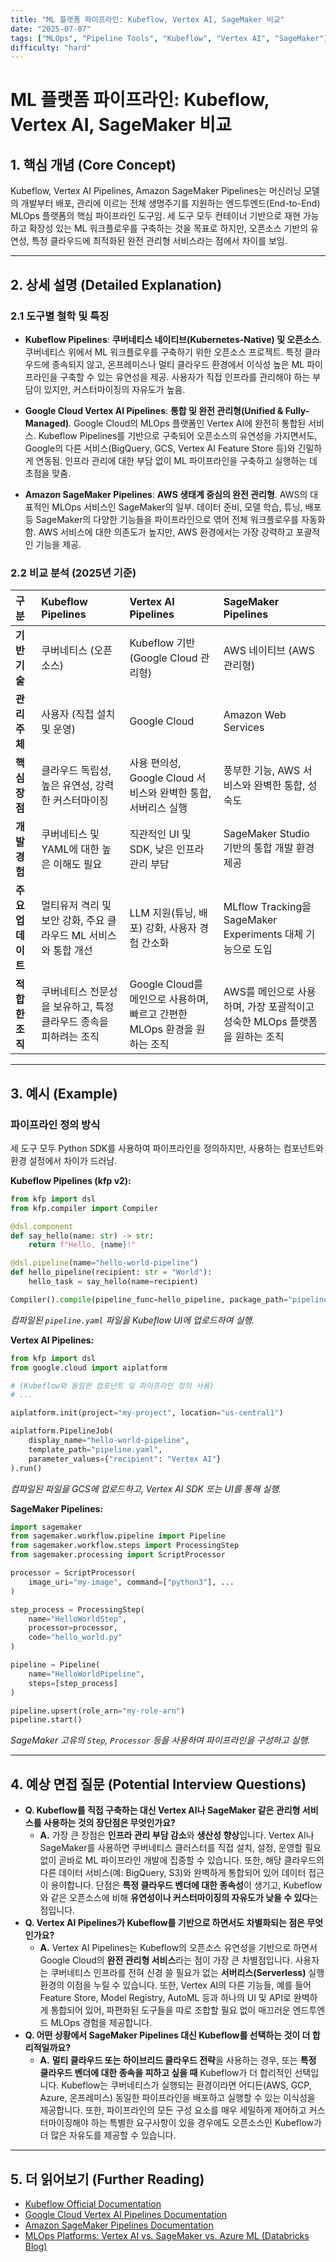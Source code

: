 ```yaml
---
title: "ML 플랫폼 파이프라인: Kubeflow, Vertex AI, SageMaker 비교"
date: "2025-07-07"
tags: ["MLOps", "Pipeline Tools", "Kubeflow", "Vertex AI", "SageMaker"]
difficulty: "hard"
---
```


# ML 플랫폼 파이프라인: Kubeflow, Vertex AI, SageMaker 비교

## 1. 핵심 개념 (Core Concept)

Kubeflow, Vertex AI Pipelines, Amazon SageMaker Pipelines는 머신러닝 모델의 개발부터 배포, 관리에 이르는 전체 생명주기를 지원하는 엔드투엔드(End-to-End) MLOps 플랫폼의 핵심 파이프라인 도구임. 세 도구 모두 컨테이너 기반으로 재현 가능하고 확장성 있는 ML 워크플로우를 구축하는 것을 목표로 하지만, 오픈소스 기반의 유연성, 특정 클라우드에 최적화된 완전 관리형 서비스라는 점에서 차이를 보임.

---

## 2. 상세 설명 (Detailed Explanation)

### 2.1 도구별 철학 및 특징

*   **Kubeflow Pipelines**: **쿠버네티스 네이티브(Kubernetes-Native) 및 오픈소스**. 쿠버네티스 위에서 ML 워크플로우를 구축하기 위한 오픈소스 프로젝트. 특정 클라우드에 종속되지 않고, 온프레미스나 멀티 클라우드 환경에서 이식성 높은 ML 파이프라인을 구축할 수 있는 유연성을 제공. 사용자가 직접 인프라를 관리해야 하는 부담이 있지만, 커스터마이징의 자유도가 높음.

*   **Google Cloud Vertex AI Pipelines**: **통합 및 완전 관리형(Unified & Fully-Managed)**. Google Cloud의 MLOps 플랫폼인 Vertex AI에 완전히 통합된 서비스. Kubeflow Pipelines를 기반으로 구축되어 오픈소스의 유연성을 가지면서도, Google의 다른 서비스(BigQuery, GCS, Vertex AI Feature Store 등)와 긴밀하게 연동됨. 인프라 관리에 대한 부담 없이 ML 파이프라인을 구축하고 실행하는 데 초점을 맞춤.

*   **Amazon SageMaker Pipelines**: **AWS 생태계 중심의 완전 관리형**. AWS의 대표적인 MLOps 서비스인 SageMaker의 일부. 데이터 준비, 모델 학습, 튜닝, 배포 등 SageMaker의 다양한 기능들을 파이프라인으로 엮어 전체 워크플로우를 자동화함. AWS 서비스에 대한 의존도가 높지만, AWS 환경에서는 가장 강력하고 포괄적인 기능을 제공.

### 2.2 비교 분석 (2025년 기준)

| 구분 | Kubeflow Pipelines | Vertex AI Pipelines | SageMaker Pipelines |
| :--- | :--- | :--- | :--- |
| **기반 기술** | 쿠버네티스 (오픈소스) | Kubeflow 기반 (Google Cloud 관리형) | AWS 네이티브 (AWS 관리형) |
| **관리 주체** | 사용자 (직접 설치 및 운영) | Google Cloud | Amazon Web Services |
| **핵심 장점** | 클라우드 독립성, 높은 유연성, 강력한 커스터마이징 | 사용 편의성, Google Cloud 서비스와 완벽한 통합, 서버리스 실행 | 풍부한 기능, AWS 서비스와 완벽한 통합, 성숙도 |
| **개발 경험** | 쿠버네티스 및 YAML에 대한 높은 이해도 필요 | 직관적인 UI 및 SDK, 낮은 인프라 관리 부담 | SageMaker Studio 기반의 통합 개발 환경 제공 |
| **주요 업데이트** | 멀티유저 격리 및 보안 강화, 주요 클라우드 ML 서비스와 통합 개선 | LLM 지원(튜닝, 배포) 강화, 사용자 경험 간소화 | MLflow Tracking을 SageMaker Experiments 대체 기능으로 도입 |
| **적합한 조직** | 쿠버네티스 전문성을 보유하고, 특정 클라우드 종속을 피하려는 조직 | Google Cloud를 메인으로 사용하며, 빠르고 간편한 MLOps 환경을 원하는 조직 | AWS를 메인으로 사용하며, 가장 포괄적이고 성숙한 MLOps 플랫폼을 원하는 조직 |

---

## 3. 예시 (Example)

### 파이프라인 정의 방식

세 도구 모두 Python SDK를 사용하여 파이프라인을 정의하지만, 사용하는 컴포넌트와 환경 설정에서 차이가 드러남.

**Kubeflow Pipelines (kfp v2):**
```python
from kfp import dsl
from kfp.compiler import Compiler

@dsl.component
def say_hello(name: str) -> str:
    return f"Hello, {name}!"

@dsl.pipeline(name="hello-world-pipeline")
def hello_pipeline(recipient: str = "World"):
    hello_task = say_hello(name=recipient)

Compiler().compile(pipeline_func=hello_pipeline, package_path="pipeline.yaml")
```
*컴파일된 `pipeline.yaml` 파일을 Kubeflow UI에 업로드하여 실행.* 

**Vertex AI Pipelines:**
```python
from kfp import dsl
from google.cloud import aiplatform

# (Kubeflow와 동일한 컴포넌트 및 파이프라인 정의 사용)
# ...

aiplatform.init(project="my-project", location="us-central1")

aiplatform.PipelineJob(
    display_name="hello-world-pipeline",
    template_path="pipeline.yaml",
    parameter_values={"recipient": "Vertex AI"}
).run()
```
*컴파일된 파일을 GCS에 업로드하고, Vertex AI SDK 또는 UI를 통해 실행.* 

**SageMaker Pipelines:**
```python
import sagemaker
from sagemaker.workflow.pipeline import Pipeline
from sagemaker.workflow.steps import ProcessingStep
from sagemaker.processing import ScriptProcessor

processor = ScriptProcessor(
    image_uri="my-image", command=["python3"], ...
)

step_process = ProcessingStep(
    name="HelloWorldStep",
    processor=processor,
    code="hello_world.py"
)

pipeline = Pipeline(
    name="HelloWorldPipeline",
    steps=[step_process]
)

pipeline.upsert(role_arn="my-role-arn")
pipeline.start()
```
*SageMaker 고유의 `Step`, `Processor` 등을 사용하여 파이프라인을 구성하고 실행.* 

---

## 4. 예상 면접 질문 (Potential Interview Questions)

*   **Q. Kubeflow를 직접 구축하는 대신 Vertex AI나 SageMaker 같은 관리형 서비스를 사용하는 것의 장단점은 무엇인가요?**
    *   **A.** 가장 큰 장점은 **인프라 관리 부담 감소**와 **생산성 향상**입니다. Vertex AI나 SageMaker를 사용하면 쿠버네티스 클러스터를 직접 설치, 설정, 운영할 필요 없이 곧바로 ML 파이프라인 개발에 집중할 수 있습니다. 또한, 해당 클라우드의 다른 데이터 서비스(예: BigQuery, S3)와 완벽하게 통합되어 있어 데이터 접근이 용이합니다. 단점은 **특정 클라우드 벤더에 대한 종속성**이 생기고, Kubeflow와 같은 오픈소스에 비해 **유연성이나 커스터마이징의 자유도가 낮을 수 있다**는 점입니다.
*   **Q. Vertex AI Pipelines가 Kubeflow를 기반으로 하면서도 차별화되는 점은 무엇인가요?**
    *   **A.** Vertex AI Pipelines는 Kubeflow의 오픈소스 유연성을 기반으로 하면서 Google Cloud의 **완전 관리형 서비스**라는 점이 가장 큰 차별점입니다. 사용자는 쿠버네티스 인프라를 전혀 신경 쓸 필요가 없는 **서버리스(Serverless)** 실행 환경의 이점을 누릴 수 있습니다. 또한, Vertex AI의 다른 기능들, 예를 들어 Feature Store, Model Registry, AutoML 등과 하나의 UI 및 API로 완벽하게 통합되어 있어, 파편화된 도구들을 따로 조합할 필요 없이 매끄러운 엔드투엔드 MLOps 경험을 제공합니다.
*   **Q. 어떤 상황에서 SageMaker Pipelines 대신 Kubeflow를 선택하는 것이 더 합리적일까요?**
    *   **A.** **멀티 클라우드 또는 하이브리드 클라우드 전략**을 사용하는 경우, 또는 **특정 클라우드 벤더에 대한 종속을 피하고 싶을 때** Kubeflow가 더 합리적인 선택입니다. Kubeflow는 쿠버네티스가 실행되는 환경이라면 어디든(AWS, GCP, Azure, 온프레미스) 동일한 파이프라인을 배포하고 실행할 수 있는 이식성을 제공합니다. 또한, 파이프라인의 모든 구성 요소를 매우 세밀하게 제어하고 커스터마이징해야 하는 특별한 요구사항이 있을 경우에도 오픈소스인 Kubeflow가 더 많은 자유도를 제공할 수 있습니다.

---

## 5. 더 읽어보기 (Further Reading)

*   [Kubeflow Official Documentation](https://www.kubeflow.org/docs/)
*   [Google Cloud Vertex AI Pipelines Documentation](https://cloud.google.com/vertex-ai/docs/pipelines)
*   [Amazon SageMaker Pipelines Documentation](https://docs.aws.amazon.com/sagemaker/latest/dg/pipelines-sdk.html)
*   [MLOps Platforms: Vertex AI vs. SageMaker vs. Azure ML (Databricks Blog)](https://www.databricks.com/blog/2023/02/15/mlops-platforms-vertex-ai-vs-sagemaker-vs-azure-ml.html)